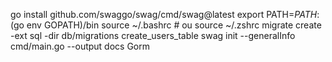go install github.com/swaggo/swag/cmd/swag@latest
export PATH=$PATH:$(go env GOPATH)/bin
source ~/.bashrc  # ou source ~/.zshrc
migrate create -ext sql -dir db/migrations create_users_table
swag init --generalInfo cmd/main.go --output docs
Gorm